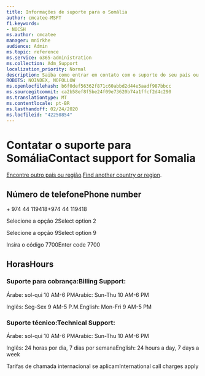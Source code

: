 ```yaml
---
title: Informações de suporte para o Somália
author: cmcatee-MSFT
f1.keywords:
- NOCSH
ms.author: cmcatee
manager: mnirkhe
audience: Admin
ms.topic: reference
ms.service: o365-administration
ms.collection: Adm_Support
localization_priority: Normal
description: Saiba como entrar em contato com o suporte do seu país ou região.
ROBOTS: NOINDEX, NOFOLLOW
ms.openlocfilehash: b6f0def56362f871c60abbd2d44e5aadf987bbcc
ms.sourcegitcommit: ca2b58ef8f5be24f09e73620b74a1ffcf2d4c290
ms.translationtype: MT
ms.contentlocale: pt-BR
ms.lasthandoff: 02/24/2020
ms.locfileid: "42250854"
---
```

# <a name="contact-support-for-somalia"></a><span data-ttu-id="a53ba-103">Contatar o suporte para Somália</span><span class="sxs-lookup"><span data-stu-id="a53ba-103">Contact support for Somalia</span></span>

<span data-ttu-id="a53ba-104">[Encontre outro país ou região](../contact-support-for-business-products.md).</span><span class="sxs-lookup"><span data-stu-id="a53ba-104">[Find another country or region](../contact-support-for-business-products.md).</span></span>

## <a name="phone-number"></a><span data-ttu-id="a53ba-105">Número de telefone</span><span class="sxs-lookup"><span data-stu-id="a53ba-105">Phone number</span></span>
<span data-ttu-id="a53ba-106">+ 974 44 119418</span><span class="sxs-lookup"><span data-stu-id="a53ba-106">+974 44 119418</span></span>

<span data-ttu-id="a53ba-107">Selecione a opção 2</span><span class="sxs-lookup"><span data-stu-id="a53ba-107">Select option 2</span></span>

<span data-ttu-id="a53ba-108">Selecione a opção 9</span><span class="sxs-lookup"><span data-stu-id="a53ba-108">Select option 9</span></span>

<span data-ttu-id="a53ba-109">Insira o código 7700</span><span class="sxs-lookup"><span data-stu-id="a53ba-109">Enter code 7700</span></span>

## <a name="hours"></a><span data-ttu-id="a53ba-110">Horas</span><span class="sxs-lookup"><span data-stu-id="a53ba-110">Hours</span></span>
### <a name="billing-support"></a><span data-ttu-id="a53ba-111">Suporte para cobrança:</span><span class="sxs-lookup"><span data-stu-id="a53ba-111">Billing Support:</span></span>

<span data-ttu-id="a53ba-112">Árabe: sol-qui 10 AM-6 PM</span><span class="sxs-lookup"><span data-stu-id="a53ba-112">Arabic: Sun-Thu 10 AM-6 PM</span></span>

<span data-ttu-id="a53ba-113">Inglês: Seg-Sex 9 AM-5 P.M.</span><span class="sxs-lookup"><span data-stu-id="a53ba-113">English: Mon-Fri 9 AM-5 PM</span></span>

### <a name="technical-support"></a><span data-ttu-id="a53ba-114">Suporte técnico:</span><span class="sxs-lookup"><span data-stu-id="a53ba-114">Technical Support:</span></span>

<span data-ttu-id="a53ba-115">Árabe: sol-qui 10 AM-6 PM</span><span class="sxs-lookup"><span data-stu-id="a53ba-115">Arabic: Sun-Thu 10 AM-6 PM</span></span>

<span data-ttu-id="a53ba-116">Inglês: 24 horas por dia, 7 dias por semana</span><span class="sxs-lookup"><span data-stu-id="a53ba-116">English: 24 hours a day, 7 days a week</span></span>

<span data-ttu-id="a53ba-117">Tarifas de chamada internacional se aplicam</span><span class="sxs-lookup"><span data-stu-id="a53ba-117">International call charges apply</span></span>